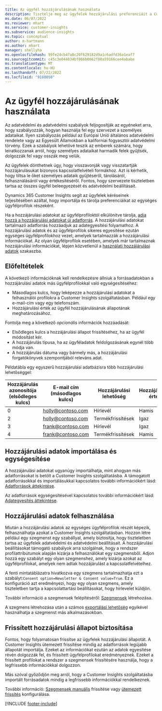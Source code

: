 ```yaml
---
title: Az ügyfél hozzájárulásának használata
description: Tisztelje meg az ügyfelek hozzájárulási preferenciáit a Customer Insights szolgáltatásban a hozzájárulási adatok importálásával.
ms.date: 06/07/2022
ms.reviewer: mhart
ms.service: customer-insights
ms.subservice: audience-insights
ms.topic: conceptual
author: m-hartmann
ms.author: mhart
manager: shellyha
ms.openlocfilehash: 99fe24cb47a8c20f629182d9a1c6adfd36a1eaf7
ms.sourcegitcommit: c45c3e044034bf866b0662f80a59166cee4ababe
ms.translationtype: MT
ms.contentlocale: hu-HU
ms.lasthandoff: 07/22/2022
ms.locfileid: "9188050"
---
```

# <a name="use-customer-consent"></a>Az ügyfél hozzájárulásának használata

Az adatvédelmi és adatvédelmi szabályok feljogosítják az egyéneket arra, hogy szabályozzák, hogyan használja fel egy szervezet a személyes adataikat. Ilyen szabályozás például az Európai Unió általános adatvédelmi rendelete vagy az Egyesült Államokban a kaliforniai fogyasztói adatvédelmi törvény. Ezek a szabályok lehetővé teszik az emberek számára, hogy leiratkozzanak arról, hogy személyes adataikat harmadik felek gyűjtsék, dolgozzák fel vagy osszák meg velük.  

Az ügyfelek dönthetnek úgy, hogy visszavonják vagy visszatartják hozzájárulásukat bizonyos kapcsolatfelvételi formákhoz. Azt is kérhetik, hogy tiltsa le őket személyes adataik gyűjtéséről, tárolásáról, felhasználásáról vagy értékesítéséről. Fontos, hogy szervezete tiszteletben tartsa az összes ügyfél beleegyezését és adatvédelmi beállításait.  

Dynamics 365 Customer Insights segít az ügyfelek kéréseinek teljesítésében azáltal, hogy importálja és tárolja preferenciáikat az egységes ügyfélprofilok részeként.

Ha a hozzájárulási adatokat az ügyfélprofiloktól elkülönítve tárolja, [adja hozzá a hozzájárulási adatokat új adatforrás](#import-and-unify-consent-data). A hozzájárulási adatokat tartalmazó adatforrás hozzáadjuk az adategyesítési folyamathoz. A hozzájárulási adatok és az ügyfélprofilok sikeres egyesítése ezután egységes ügyfélprofilokhoz vezet, amelyek tartalmazzák a hozzájárulási információkat. Az olyan ügyfélprofilok esetében, amelyek már tartalmaznak hozzájárulási információkat, lépjen közvetlenül a [használati hozzájárulási adatok](#use-consent-data) szakaszba.

## <a name="prerequisites"></a>Előfeltételek

A következő információknak kell rendelkezésre állniuk a forrásadatokban a hozzájárulási adatok más ügyfélprofilokkal való egységesítéséhez:

- Másodlagos kulcs, hogy leképezze a hozzájárulási adatokat a felhasználói profilokra a Customer Insights szolgáltatásban. Például egy e-mail-cím vagy egy telefonszám.
- Hozzájárulási érték az ügyfél hozzájárulásának állapotának meghatározásához.

Fontolja meg a következő *opcionális* információk hozzáadását:

- Elsődleges kulcs a hozzájárulási állapot frissítéséhez, ha az ügyfél módosítást kér.
- A hozzájárulás típusa, ha az ügyféladatok feldolgozásának egynél több módja van.
- A hozzájárulás dátuma vagy bármely más, a hozzájárulási forgatókönyvek szempontjából releváns adat.

Példatábla egy egyszerű hozzájárulási adatbázisra több hozzájárulási lehetőséggel:

|Hozzájárulás azonosítója (elsődleges kulcs)   |E-mail cím (másodlagos kulcs)  |Hozzájárulási lehetőség  |Hozzájárulási érték  |
|---------|---------|---------|---------|
|0    |  holly@contoso.com       |  Hírlevél       |  Hamis       |
|2    |  holly@contoso.com       |  Termékfrissítések       |  Igaz       |
|3    |  frank@contoso.com       |  Hírlevél       | Igaz        |
|4    |  frank@contoso.com       |  Termékfrissítések       |  Hamis       |

## <a name="import-and-unify-consent-data"></a>Hozzájárulási adatok importálása és egységesítése

A hozzájárulási adatokat ugyanúgy importálhatja, mint ahogyan más adatforrásokat is betölt a Customer Insights szolgáltatásba. A támogatott adatforrásokkal és importálásukkal kapcsolatos további információkért lásd: [Adatforrások áttekintése](data-sources.md).

Az adatforrások egységesítésével kapcsolatos további információkért lásd: [Adategyesítés áttekintése](data-unification.md).

## <a name="use-consent-data"></a>Hozzájárulási adatok felhasználása

Miután a hozzájárulási adatok az egységes ügyfélprofilok részét képezik, felhasználhatja azokat a Customer Insights szolgáltatásban. Hozzon létre például egy szegmenst egy szabállyal, amely biztosítja, hogy tiszteletben tartsa az ügyfelek adatvédelmi és adatvédelmi beállításait. A hozzájárulási beállításokat támogató szabályok arra szolgálnak, hogy a rendszer profilattribútumok alapján kizárja a felhasználókat egy szegmensből. Adjon hozzá egy szabályt egy olyan szegmenshez, amely kizárja azokat az ügyfélprofilokat, amelyek nem adtak hozzájárulást a kapcsolatfelvételhez.

A fenti mintatáblázatra hivatkozva egy szegmens tartalmazhatja ezt a szabályt:`Consent option=Newsletter & Consent value=True`. Ez a konfiguráció azt eredményezi, hogy egy olyan szegmens, amely tiszteletben tartja a kapcsolattartási beállításokat, hogy hírlevelet küldjön.

További információ a szegmensek felépítéséről: [Szegmensek](segment-builder.md) létrehozása.

A szegmens létrehozása után a számos [exportálási lehetőség](export-destinations.md) egyikével használhatja a szegmenst más alkalmazásokban.

## <a name="ensure-updated-consent-status"></a>Frissített hozzájárulási állapot biztosítása

Fontos, hogy folyamatosan frissítse az ügyfelek hozzájárulási állapotát. A Customer Insights ütemezett frissítése mindig az adatforrások legújabb állapotát importálja. Ezeket az információkat ezután az adatok egyesítése révén dolgozzák fel, és frissített ügyfélprofilokat eredményeznek. Ezeket a frissített profilokat a rendszer a szegmensek frissítésére használja, hogy a legfrissebb információkkal dolgozzon.

Más szóval győződjön meg arról, hogy a Customer Insights szolgáltatásba importált forrásadatok mindig a legfrissebb információkkal rendelkeznek.

További információ: [Szegmensek manuális](segments.md#refresh-segments) frissítése vagy [ütemezett frissítés](system.md#schedule-tab) konfigurálása.

[!INCLUDE [footer-include](includes/footer-banner.md)]
